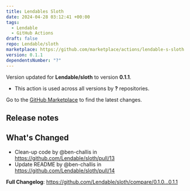 ```yaml
---
title: Lendables Sloth
date: 2024-04-28 03:12:41 +00:00
tags:
  - Lendable
  - GitHub Actions
draft: false
repo: Lendable/sloth
marketplace: https://github.com/marketplace/actions/lendable-s-sloth
version: 0.1.1
dependentsNumber: "?"
---
```



Version updated for **Lendable/sloth** to version **0.1.1**.
- This action is used across all versions by **?** repositories.

Go to the [GitHub Marketplace](https://github.com/marketplace/actions/lendable-s-sloth) to find the latest changes.

## Release notes

## What's Changed
* Clean-up code by @ben-challis in https://github.com/Lendable/sloth/pull/13
* Update README by @ben-challis in https://github.com/Lendable/sloth/pull/14


**Full Changelog**: https://github.com/Lendable/sloth/compare/0.1.0...0.1.1

